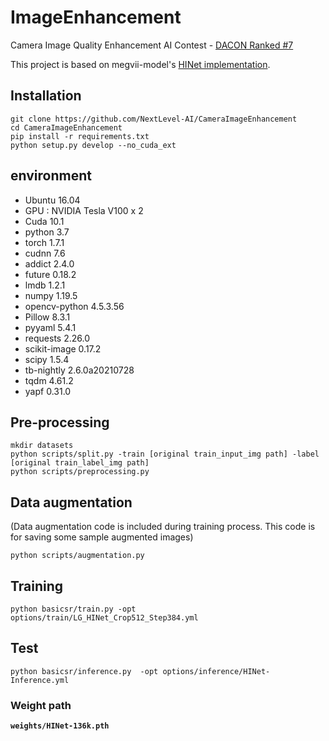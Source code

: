 # ImageEnhancement
Camera Image Quality Enhancement AI Contest - [DACON Ranked #7](https://dacon.io/competitions/official/235746/overview/description)

This project is based on megvii-model's [HINet implementation](https://github.com/megvii-model/HINet).


## Installation
```
git clone https://github.com/NextLevel-AI/CameraImageEnhancement
cd CameraImageEnhancement
pip install -r requirements.txt
python setup.py develop --no_cuda_ext
```

## environment
- Ubuntu 16.04
- GPU : NVIDIA Tesla V100 x 2
- Cuda 10.1
- python 3.7
- torch 1.7.1
- cudnn 7.6
- addict 2.4.0
- future 0.18.2
- lmdb 1.2.1
- numpy 1.19.5
- opencv-python 4.5.3.56
- Pillow 8.3.1
- pyyaml 5.4.1
- requests 2.26.0
- scikit-image 0.17.2
- scipy 1.5.4
- tb-nightly 2.6.0a20210728
- tqdm 4.61.2
- yapf 0.31.0

## Pre-processing
```
mkdir datasets
python scripts/split.py -train [original train_input_img path] -label [original train_label_img path]
python scripts/preprocessing.py
```
## Data augmentation
(Data augmentation code is included during training process. This code is for saving some sample augmented images)

`python scripts/augmentation.py`

## Training
`python basicsr/train.py -opt options/train/LG_HINet_Crop512_Step384.yml`

## Test
`python basicsr/inference.py  -opt options/inference/HINet-Inference.yml`

### Weight path
**`weights/HINet-136k.pth`**





